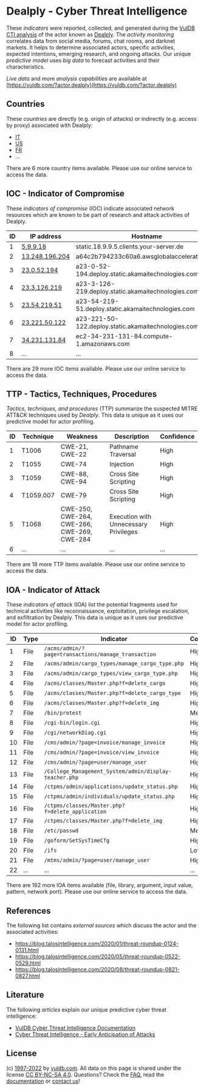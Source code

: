 # Dealply - Cyber Threat Intelligence

These _indicators_ were reported, collected, and generated during the [VulDB CTI analysis](https://vuldb.com/?kb.cti) of the actor known as [Dealply](https://vuldb.com/?actor.dealply). The _activity monitoring_ correlates data from social media, forums, chat rooms, and darknet markets. It helps to determine associated actors, specific activities, expected intentions, emerging research, and ongoing attacks. Our unique _predictive model_ uses _big data_ to forecast activities and their characteristics.

_Live data_ and more _analysis capabilities_ are available at [https://vuldb.com/?actor.dealply](https://vuldb.com/?actor.dealply)

## Countries

These _countries_ are directly (e.g. origin of attacks) or indirectly (e.g. access by proxy) associated with Dealply:

* [IT](https://vuldb.com/?country.it)
* [US](https://vuldb.com/?country.us)
* [FR](https://vuldb.com/?country.fr)
* ...

There are 6 more country items available. Please use our online service to access the data.

## IOC - Indicator of Compromise

These _indicators of compromise_ (IOC) indicate associated network resources which are known to be part of research and attack activities of Dealply.

ID | IP address | Hostname | Campaign | Confidence
-- | ---------- | -------- | -------- | ----------
1 | [5.9.9.18](https://vuldb.com/?ip.5.9.9.18) | static.18.9.9.5.clients.your-server.de | - | High
2 | [13.248.196.204](https://vuldb.com/?ip.13.248.196.204) | a64c2b794233c60a6.awsglobalaccelerator.com | - | High
3 | [23.0.52.194](https://vuldb.com/?ip.23.0.52.194) | a23-0-52-194.deploy.static.akamaitechnologies.com | - | High
4 | [23.3.126.219](https://vuldb.com/?ip.23.3.126.219) | a23-3-126-219.deploy.static.akamaitechnologies.com | - | High
5 | [23.54.219.51](https://vuldb.com/?ip.23.54.219.51) | a23-54-219-51.deploy.static.akamaitechnologies.com | - | High
6 | [23.221.50.122](https://vuldb.com/?ip.23.221.50.122) | a23-221-50-122.deploy.static.akamaitechnologies.com | - | High
7 | [34.231.131.84](https://vuldb.com/?ip.34.231.131.84) | ec2-34-231-131-84.compute-1.amazonaws.com | - | Medium
8 | ... | ... | ... | ...

There are 29 more IOC items available. Please use our online service to access the data.

## TTP - Tactics, Techniques, Procedures

_Tactics, techniques, and procedures_ (TTP) summarize the suspected MITRE ATT&CK techniques used by _Dealply_. This data is unique as it uses our predictive model for actor profiling.

ID | Technique | Weakness | Description | Confidence
-- | --------- | -------- | ----------- | ----------
1 | T1006 | CWE-21, CWE-22 | Pathname Traversal | High
2 | T1055 | CWE-74 | Injection | High
3 | T1059 | CWE-88, CWE-94 | Cross Site Scripting | High
4 | T1059.007 | CWE-79 | Cross Site Scripting | High
5 | T1068 | CWE-250, CWE-264, CWE-266, CWE-269, CWE-284 | Execution with Unnecessary Privileges | High
6 | ... | ... | ... | ...

There are 18 more TTP items available. Please use our online service to access the data.

## IOA - Indicator of Attack

These _indicators of attack_ (IOA) list the potential fragments used for technical activities like reconnaissance, exploitation, privilege escalation, and exfiltration by Dealply. This data is unique as it uses our predictive model for actor profiling.

ID | Type | Indicator | Confidence
-- | ---- | --------- | ----------
1 | File | `/acms/admin/?page=transactions/manage_transaction` | High
2 | File | `/acms/admin/cargo_types/manage_cargo_type.php` | High
3 | File | `/acms/admin/cargo_types/view_cargo_type.php` | High
4 | File | `/acms/classes/Master.php?f=delete_cargo` | High
5 | File | `/acms/classes/Master.php?f=delete_cargo_type` | High
6 | File | `/acms/classes/Master.php?f=delete_img` | High
7 | File | `/bin/protest` | Medium
8 | File | `/cgi-bin/login.cgi` | High
9 | File | `/cgi/networkDiag.cgi` | High
10 | File | `/cms/admin/?page=invoice/manage_invoice` | High
11 | File | `/cms/admin/?page=invoice/view_invoice` | High
12 | File | `/cms/admin/?page=user/manage_user` | High
13 | File | `/College_Management_System/admin/display-teacher.php` | High
14 | File | `/ctpms/admin/applications/update_status.php` | High
15 | File | `/ctpms/admin/individuals/update_status.php` | High
16 | File | `/ctpms/classes/Master.php?f=delete_application` | High
17 | File | `/ctpms/classes/Master.php?f=delete_img` | High
18 | File | `/etc/passwd` | Medium
19 | File | `/goform/SetSysTimeCfg` | High
20 | File | `/ifs` | Low
21 | File | `/mtms/admin/?page=user/manage_user` | High
22 | ... | ... | ...

There are 182 more IOA items available (file, library, argument, input value, pattern, network port). Please use our online service to access the data.

## References

The following list contains _external sources_ which discuss the actor and the associated activities:

* https://blog.talosintelligence.com/2020/01/threat-roundup-0124-0131.html
* https://blog.talosintelligence.com/2020/05/threat-roundup-0522-0529.html
* https://blog.talosintelligence.com/2020/08/threat-roundup-0821-0827.html

## Literature

The following _articles_ explain our unique predictive cyber threat intelligence:

* [VulDB Cyber Threat Intelligence Documentation](https://vuldb.com/?kb.cti)
* [Cyber Threat Intelligence - Early Anticipation of Attacks](https://www.scip.ch/en/?labs.20201022)

## License

(c) [1997-2022](https://vuldb.com/?kb.changelog) by [vuldb.com](https://vuldb.com/?kb.about). All data on this page is shared under the license [CC BY-NC-SA 4.0](https://creativecommons.org/licenses/by-nc-sa/4.0/). Questions? Check the [FAQ](https://vuldb.com/?kb.faq), read the [documentation](https://vuldb.com/?kb) or [contact us](https://vuldb.com/?contact)!
